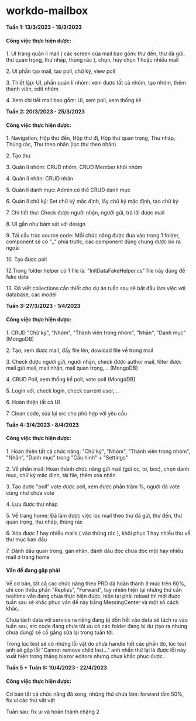 # workdo-mailbox
<strong>Tuần 1: 13/3/2023 - 18/3/2023</strong>
  <h4>Công việc thực hiện được: </h4>
    <p> 1. UI trang quản lí mail ( các screen của mail bao gồm: thư đến, thư đã gửi, thư quan trọng, thư nháp, thùng rác ), chọn, hủy chọn 1 hoặc nhiều mail </p>
    <p> 2. UI phần tạo mail, tạo poll, chữ ký, view poll </p>
    <p> 3. Thiết lập:  UI, phần quản lí nhóm: xem được tất cả nhóm, tạo nhóm, thêm thành viên, edit nhóm </p>
    <p> 4. Xem chi tiết mail bao gồm: Ui, xem poll, xem thống kê </p>
<strong>Tuần 2: 20/3/2023 - 25/3/2023</strong>
  <h4>Công việc thực hiện được: </h4>
    <p> 1. Navigation, Hộp thư đến, Hộp thư đi, Hộp thư quan trọng, Thư nháp, Thùng rác, Thư theo nhãn (lọc thư theo nhãn)</p>
    <p> 2. Tạo thư</p>
    <p> 3. Quản lí nhóm: CRUD nhóm, CRUD Member khỏi nhóm</p>
    <p> 4. Quản lí nhãn: CRUD nhãn</p>
    <p> 5. Quản lí danh mục: Admin có thể CRUD danh mục</p>
    <p> 6. Quản lí chữ ký: Set chữ ký mặc định, lấy chữ ký mặc định, tạo chữ ký</p>
    <p> 7. Chi tiết thư: Check được người nhận, người gửi, trả lời được mail</p>
    <p> 8. UI gần như bám sát với design</p>
    <p> 9. Tái cấu trúc source code: Mỗi chức năng được đưa vào trong 1 folder, component sẽ có "_" phía trước, các component dùng chung được bỏ ra ngoài</p>
    <p> 10. Tạo được poll</p>
    <p> 12.Trong folder helper có 1 file là: "InitDataFakeHelper.cs" file này dùng để fake data</p>
    <p> 13. Đã viết collections cần thiết cho dự án tuần sau sẽ bắt đầu làm việc với database, các model </p>
    
<strong>Tuần 3: 27/3/2023 - 1/4/2023</strong>
  <h4>Công việc thực hiện được: </h4>
    <p> 1. CRUD "Chữ ký", "Nhóm", "Thành viên trong nhóm", "Nhãn", "Danh mục" (MongoDB) </p>
    <p> 2. Tạo, xem được mail, đấy file lên, dowload file về trong mail </p>
    <p> 3. Check được người gửi, người nhận, check được author mail, filter được mail gửi mail, mail nhận, mail quan trọng,... (MongoDB) </p>
    <p> 4. CRUD Poll, xem thống kế poll, vote poll (MongoDB) </p>
    <p> 5. Login với, check login, check current user,... </p>
    <p> 6. Hoàn thiện tất cả UI </p>
    <p> 7. Clean code, sửa lại src cho phù hợp với yêu cầu </p>

<strong>Tuần 4: 3/4/2023 - 8/4/2023</strong>
  <h4>Công việc thực hiện được: </h4>
    <p> 1. Hoàn thiện tất cả chức năng: "Chữ ký", "Nhóm", "Thành viên trong nhóm", "Nhãn", "Danh mục" trong "Cấu hình" + "Settings" </p>
    <p> 2. Về phần mail: Hoàn thành chức năng gửi mail (gửi cc, to, bcc), chọn danh mục, chữ ký mặc định, tải file, thêm xóa nhãn </p>
    <p> 3. Tạo được "poll" vote được poll, xem được phần trăm %, người đã vote cũng như chưa vote </p>
    <p> 4. Lưu được thư nháp </p>
    <p> 5. Về trang home: Đã làm được việc lọc mail theo thư đã gửi, thư đến, thư quan trọng, thư nháp, thùng rác </p>
    <p> 6. Xóa được 1 hay nhiều mails ( vào thừng rác ), khôi phục 1 hay nhiều thư về thư mục ban đầu </p>
    <p> 7. Đánh dấu quan trong, gán nhãn, đánh dấu đọc chưa đọc một hay nhiều mail ở trang home </p>
  <h4>Vấn đề đang gặp phải</h4>
    <p> 
      Về cơ bản, tất cả các chức năng theo PRD đã hoàn thành ở múc trên 80%, chỉ còn thiếu phần "Replies", "Forward", tuy nhiên hiện tại những thứ cần realtime vần
      đang chưa thực hiện được, hiện tại phải reload thì mới được tuần sau sẽ khắc phục vấn đề này bằng MessingCenter và một số cách khác.
    </p>
    <p>
      Chưa tách data với service ra riêng đang bị dồn hết vào data sẽ tách ra vào tuần sau, src code đang chưa tôi ưu có các folder đang bị dư (tạo ra nhưng chưa dùng) sẽ
      cố gắng sửa lại trong tuần tới.
    </p>
    <p>
      Trong lúc test sẽ cõ những lỗi vặt do chưa handle hết các phần đó, lúc test anh sẽ gặp lỗi "Cannot remove child last..." anh nhấn thử lại là được lỗi này xuất hiện trong thằng
      blazor editors nhưng chưa khắc phục được .   
    </p>


<strong>Tuần 5 + Tuần 6: 10/4/2023 - 22/4/2023</strong>
  <h4>Công việc thực hiện được: </h4>
  <p>Cơ bản tất cả chức năng đã xong, những thứ chưa làm: forward tầm 50%, fix ui các thứ vặt vặt</p>
  <p>Tuần sau: fix ui và hoàn thành chặng 2</p>
    
    
  